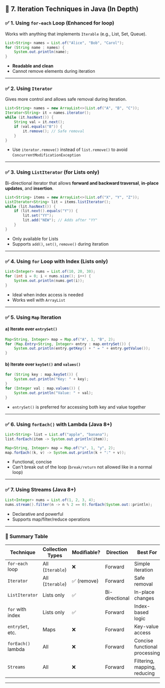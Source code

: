 ## 🔷 **7. Iteration Techniques in Java (In Depth)**

### ✅ 1. **Using `for-each` Loop (Enhanced for loop)**

Works with anything that implements `Iterable` (e.g., List, Set, Queue).

```java
List<String> names = List.of("Alice", "Bob", "Carol");
for (String name : names) {
    System.out.println(name);
}
```

* **Readable and clean**
* Cannot remove elements during iteration

---

### ✅ 2. **Using `Iterator`**

Gives more control and allows safe removal during iteration.

```java
List<String> names = new ArrayList<>(List.of("A", "B", "C"));
Iterator<String> it = names.iterator();
while (it.hasNext()) {
    String val = it.next();
    if (val.equals("B")) {
        it.remove(); // Safe removal
    }
}
```

* Use `iterator.remove()` instead of `list.remove()` to avoid `ConcurrentModificationException`

---

### ✅ 3. **Using `ListIterator`** (for Lists only)

Bi-directional iterator that allows **forward and backward traversal**, **in-place updates**, and **insertion**.

```java
List<String> items = new ArrayList<>(List.of("X", "Y", "Z"));
ListIterator<String> lit = items.listIterator();
while (lit.hasNext()) {
    if (lit.next().equals("Y")) {
        lit.set("YY");
        lit.add("NEW"); // Adds after "YY"
    }
}
```

* Only available for Lists
* Supports `add()`, `set()`, `remove()` during iteration

---

### ✅ 4. **Using `for` Loop with Index (Lists only)**

```java
List<Integer> nums = List.of(10, 20, 30);
for (int i = 0; i < nums.size(); i++) {
    System.out.println(nums.get(i));
}
```

* Ideal when index access is needed
* Works well with `ArrayList`

---

### ✅ 5. **Using `Map` Iteration**

#### a) Iterate over `entrySet()`

```java
Map<String, Integer> map = Map.of("A", 1, "B", 2);
for (Map.Entry<String, Integer> entry : map.entrySet()) {
    System.out.println(entry.getKey() + " = " + entry.getValue());
}
```

#### b) Iterate over `keySet()` and `values()`

```java
for (String key : map.keySet()) {
    System.out.println("Key: " + key);
}
for (Integer val : map.values()) {
    System.out.println("Value: " + val);
}
```

* `entrySet()` is preferred for accessing both key and value together

---

### ✅ 6. **Using `forEach()` with Lambda (Java 8+)**

```java
List<String> list = List.of("apple", "banana");
list.forEach(item -> System.out.println(item));

Map<String, Integer> map = Map.of("x", 1, "y", 2);
map.forEach((k, v) -> System.out.println(k + ":" + v));
```

* Functional, concise
* Can't break out of the loop (`break/return` not allowed like in a normal loop)

---

### ✅ 7. **Using Streams (Java 8+)**

```java
List<Integer> nums = List.of(1, 2, 3, 4);
nums.stream().filter(n -> n % 2 == 0).forEach(System.out::println);
```

* Declarative and powerful
* Supports map/filter/reduce operations

---

### 🧠 Summary Table

| Technique          | Collection Types | Modifiable? | Direction      | Best For                      |
| ------------------ | ---------------- | ----------- | -------------- | ----------------------------- |
| `for-each` loop    | All (`Iterable`) | ❌           | Forward        | Simple iteration              |
| `Iterator`         | All (`Iterable`) | ✅ (remove)  | Forward        | Safe removal                  |
| `ListIterator`     | Lists only       | ✅           | Bi-directional | In-place changes              |
| `for` with index   | Lists only       | ✅           | Forward        | Index-based logic             |
| `entrySet`, etc.   | Maps             | ❌           | Forward        | Key-value access              |
| `forEach()` lambda | All              | ❌           | Forward        | Concise functional processing |
| `Streams`          | All              | ❌           | Forward        | Filtering, mapping, reducing  |

---
